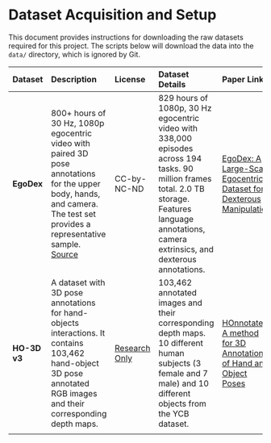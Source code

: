 # Dataset Acquisition and Setup

This document provides instructions for downloading the raw datasets required for this project. The scripts below will download the data into the `data/` directory, which is ignored by Git.

| Dataset | Description | License | Dataset Details | Paper Link | Setup Command |
| :--- | :--- | :--- | :--- | :--- | :--- |
| **EgoDex** | 800+ hours of 30 Hz, 1080p egocentric video with paired 3D pose annotations for the upper body, hands, and camera. The test set provides a representative sample. [Source](https://ml-site.cdn-apple.com/datasets/egodex/README.md) | CC-by-NC-ND | 829 hours of 1080p, 30 Hz egocentric video with 338,000 episodes across 194 tasks. 90 million frames total. 2.0 TB storage. Features language annotations, camera extrinsics, and dexterous annotations. | [EgoDex: A Large-Scale Egocentric Dataset for Dexterous Manipulation](https://arxiv.org/abs/2505.11709) | `mkdir -p data/raw/EgoDex && curl -L https://ml-site.cdn-apple.com/datasets/egodex/test.zip -o data/raw/EgoDex/test.zip && unzip data/raw/EgoDex/test.zip -d data/raw/EgoDex/ && rm data/raw/EgoDex/test.zip` |
| **HO-3D v3** | A dataset with 3D pose annotations for hand-objects interactions. It contains 103,462 hand-object 3D pose annotated RGB images and their corresponding depth maps. | [Research Only](https://github.com/shreyashampali/ho3d?tab=readme-ov-file#terms-of-use) | 103,462 annotated images and their corresponding depth maps. 10 different human subjects (3 female and 7 male) and 10 different objects from the YCB dataset. | [HOnnotate: A method for 3D Annotation of Hand and Object Poses](https://arxiv.org/abs/1907.01481) | `mkdir -p data/raw/ho3d && curl -L -o data/raw/ho3d/ho3d-v3.zip https://www.kaggle.com/api/v1/datasets/download/marcmarais/ho3d-v3 && unzip data/raw/ho3d/ho3d-v3.zip -d data/raw/ho3d/ && rm data/raw/ho3d/ho3d-v3.zip` |
| | | | | | | 
